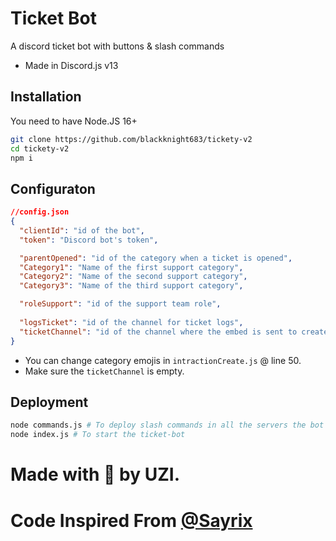 # Ticket Bot

A discord ticket bot with buttons & slash commands
- Made in Discord.js v13

## Installation

You need to have Node.JS 16+

``````bash
git clone https://github.com/blackknight683/tickety-v2
cd tickety-v2
npm i
``````

## Configuraton

```json
//config.json
{
  "clientId": "id of the bot",
  "token": "Discord bot's token",

  "parentOpened": "id of the category when a ticket is opened",
  "Category1": "Name of the first support category",
  "Category2": "Name of the second support category",
  "Category3": "Name of the third support category",

  "roleSupport": "id of the support team role",
  
  "logsTicket": "id of the channel for ticket logs",
  "ticketChannel": "id of the channel where the embed is sent to create a ticket"
}
```

+ You can change category emojis in `intractionCreate.js` @ line 50.
+ Make sure the `ticketChannel` is empty.

## Deployment
```bash
node commands.js # To deploy slash commands in all the servers the bot is in
node index.js # To start the ticket-bot
```

# Made with 💜 by UZI.
# Code Inspired From [@Sayrix](https://github.com/Sayrix)

